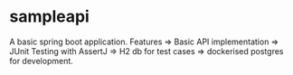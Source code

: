 # sampleapi

A basic spring boot application. 
Features
=> Basic API implementation
=> JUnit Testing with AssertJ
=> H2 db for test cases
=> dockerised postgres for development.
